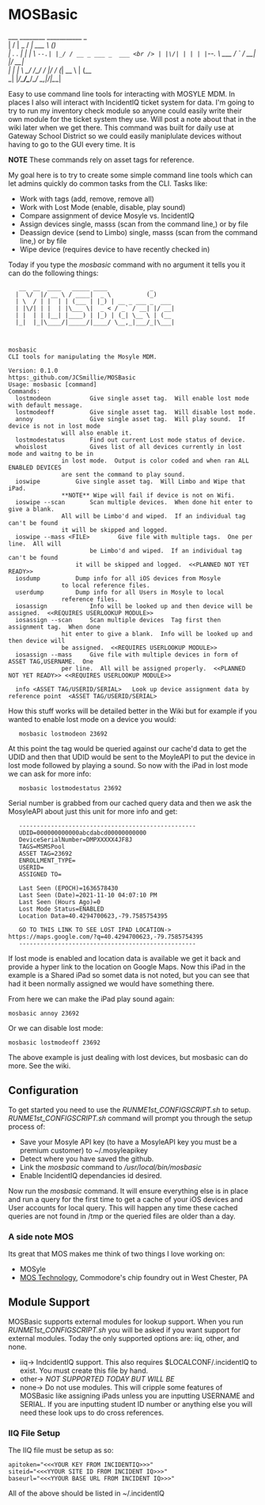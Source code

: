 # MOSBasic

___  ________ ___________           _      <br />
|  \/  |  _  /  ___| ___ \         (_)     <br />
| .  . | | | \ `--.| |_/ / __ _ ___ _  ___ <br />
| |\/| | | | |`--. \ ___ \/ _` / __| |/ __|<br />
| |  | \ \_/ /\__/ / |_/ / (_| \__ \ | (__ <br />
\_|  |_/\___/\____/\____/ \__,_|___/_|\___|<br />


Easy to use command line tools for interacting with MOSYLE MDM.  In places I also will interact with IncidentIQ ticket system for data.  I'm going to try to run my inventory check module so anyone could easily write their own module for the ticket system they use.  Will post a note about that in the wiki later when we get there.  This command was built for daily use at Gateway School District so we could easily maniplulate devices without having to go to the GUI every time.  It is 
 
 **NOTE** These commands rely on asset tags for reference.  
 
 My goal here is to try to create some simple command line tools which can let admins quickly do common tasks from the CLI.  Tasks like:
 * Work with tags (add, remove, remove all)
 * Work with Lost Mode (enable, disable, play sound)
 * Compare assignment of device Mosyle vs. IncidentIQ
 * Assign devices single, masss (scan from the command line,) or by file
 * Deassign device (send to Limbo) single, masss (scan from the command line,) or by file
 * Wipe device (requires device to have recently checked in)
 
 Today if you type the _mosbasic_ command with no argument it tells you it can do the following things:
 ```
    __  __  ____   _____ ____            _
   |  \/  |/ __ \ / ____|  _ \          (_)
   | \  / | |  | | (___ | |_) | __ _ ___ _  ___
   | |\/| | |  | |\___ \|  _ < / _` / __| |/ __|
   | |  | | |__| |____) | |_) | (_| \__ \ | (__
   |_|  |_|\____/|_____/|____/ \__,_|___/_|\___|



 mosbasic
 CLI tools for manipulating the Mosyle MDM.

 Version: 0.1.0
 https:_github.com/JCSmillie/MOSBasic
 Usage: mosbasic [command]
 Commands:
   lostmodeon			Give single asset tag.  Will enable lost mode with default message.
   lostmodeoff			Give single asset tag.  Will disable lost mode.
   annoy         		Give single asset tag.  Will play sound.  If device is not in lost mode
  				will also enable it.
   lostmodestatus  		Find out current Lost mode status of device.
   whoislost			Gives list of all devices currently in lost mode and waitng to be in
   			  	in lost mode.  Output is color coded and when ran ALL ENABLED DEVICES
 				are sent the command to play sound.
   ioswipe			Give single asset tag.  Will Limbo and Wipe that iPad.
   				**NOTE** Wipe will fail if device is not on Wifi.
   ioswipe --scan		Scan multiple devices.  When done hit enter to give a blank.
   				All will be Limbo'd and wiped.  If an individual tag can't be found
 				it will be skipped and logged.
   ioswipe --mass <FILE>		Give file with multiple tags.  One per line.  All will
             			be Limbo'd and wiped.  If an individual tag can't be found
 		    		it will be skipped and logged.  <<PLANNED NOT YET READY>>
   iosdump			Dump info for all iOS devices from Mosyle
   				to local reference files.
   userdump			Dump info for all Users in Mosyle to local
 				reference files.
   iosassign			Info will be looked up and then device will be assigned.  <<REQUIRES USERLOOKUP MODULE>>
   iosassign --scan		Scan multiple devices  Tag first then assignment tag.  When done
   				hit enter to give a blank.  Info will be looked up and then device will
 				be assigned.  <<REQUIRES USERLOOKUP MODULE>>
   iosassign --mass		Give file with multiple devices in form of ASSET TAG,USERNAME.  One
   				per line.  All will be assigned properly.  <<PLANNED NOT YET READY>> <<REQUIRES USERLOOKUP MODULE>>

   info <ASSET TAG/USERID/SERIAL>	Look up device assignment data by reference point  <ASSET TAG/USERID/SERIAL>
 ```
 
How this stuff works will be detailed better in the Wiki but for example if you wanted to enable lost mode on a device you would:
 ```
    mosbasic lostmodeon 23692
 ```
At this point the tag would be queried against our cache'd data to get the UDID and then that UDID would be sent to the MoyleAPI to put the device in lost mode followed by playing a sound.  So now with the iPad in lost mode we can ask for more info:
 ```
    mosbasic lostmodestatus 23692
 ```
 Serial number is grabbed from our cached query data and then we ask the MosyleAPI about just this unit for more info and get:
 ```
	--------------------------------------------------
	UDID=000000000000abcdabcd00000000000
	DeviceSerialNumber=DMPXXXXX4JF8J
	TAGS=MSMSPool
	ASSET TAG=23692
	ENROLLMENT_TYPE=
	USERID=
	ASSIGNED TO=
    
	Last Seen (EPOCH)=1636578430
	Last Seen (Date)=2021-11-10 04:07:10 PM
	Last Seen (Hours Ago)=0
	Lost Mode Status=ENABLED
	Location Data=40.4294700623,-79.7585754395
    
	GO TO THIS LINK TO SEE LOST IPAD LOCATION-> https://maps.google.com/?q=40.4294700623,-79.7585754395
	--------------------------------------------------
 ```
If lost mode is enabled and location data is available we get it back and provide a hyper link to the location on Google Maps.  Now this iPad in the example is a Shared iPad so somet data is not noted, but you can see that had it been normally assigned we would have something there.

From here we can make the iPad play sound again:

    mosbasic annoy 23692
 
Or we can disable lost mode:

    mosbasic lostmodeoff 23692
 
The above example is just dealing with lost devices, but mosbasic can do more.  See the wiki.
 
 
## Configuration
 To get started you need to use the _RUNME1st_CONFIGSCRIPT.sh_ to setup.  _RUNME1st_CONFIGSCRIPT.sh_ command will prompt you through the setup process of:
 * Save your Mosyle API key (to have a MosyleAPI key you must be a premium customer) to ~/.mosyleapikey
 * Detect where you have saved the github.
 * Link the _mosbasic_ command to _/usr/local/bin/mosbasic_
 * Enable IncidentIQ dependancies id desired.

Now run the _mosbasic_ command.  It will ensure everything else is in place and run a query for the first time to get a cache of your iOS devices and User accounts for local query.  This will happen any time these cached queries are not found in /tmp or the queried files are older than a day.
 
 
 
 
### A side note MOS
Its great that MOS makes me think of two things I love working on:
 * MOSyle
 * [MOS Technology](https:_en.wikipedia.org/wiki/MOS_Technology), Commodore's chip foundry out in West Chester, PA



  
  
  
## Module Support
MOSBasic supports external modules for lookup support.  When you run _RUNME1st_CONFIGSCRIPT.sh_ you will be asked if you want support for external modules.  Today the only supported options are: iiq, other, and none.
  * iiq-> IndcidentIQ support.  This also requires $LOCALCONF/.incidentIQ to exist.  You must create this file by hand.
  * other-> _NOT SUPPORTED TODAY BUT WILL BE_
  * none-> Do not use modules.  This will cripple some features of MOSBasic like assigning iPads unless you are inputting USERNAME and SERIAL.  If you are inputting student ID number or anything else you will need these look ups to do cross references.
  
  
### IIQ File Setup
The IIQ file must be setup as so:
 ```
apitoken="<<<YOUR KEY FROM INCIDENTIQ>>>"   
siteid="<<<YYOUR SITE ID FROM INCIDENT IQ>>>"
baseurl="<<<YYOUR BASE URL FROM INCIDENT IQ>>>"
 ```	
All of the above should be listed in ~/.incidentIQ
 
 
